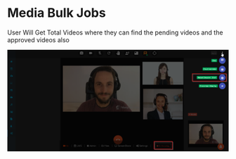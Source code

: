 # Media Bulk Jobs

User Will Get Total Videos where they can find the pending videos and the approved videos also

![](../../.gitbook/assets/image%20%28193%29.png)

